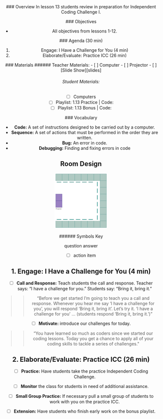 <header class='header' title='Review' subtitle='Lesson 13'/>

<notable>
<iconp src='/icons/activity.png'>### Overview</iconp>
In lesson 13 students review in preparation for Independent Coding Challenge I.

<iconp src='/icons/objectives.png'>### Objectives</iconp>
- All objectives from lessons 1-12.

<iconp src='/icons/agenda.png'>### Agenda (30 min)</iconp>

1. Engage: I Have a Challenge for You (4 min)
1. Elaborate/Evaluate: Practice ICC (26 min)

<note>
<iconp src='/icons/materials.png'>### Materials</iconp>
###### Teacher Materials:
- [ ] Computer
- [ ] Projector
- [ ] [Slide Show][slides]

###### Student Materials:
- [ ] Computers
- [ ] Playlist: 1.13 Practice | Code:
- [ ] Playlist: 1.13 Bonus | Code: 

<iconp src='/icons/vocab.png'>### Vocabulary</iconp>
- **Code:** A set of instructions designed to be carried out by a computer.
- **Sequence:** A set of actions that must be performed in the order they are written.
- **Bug:** An error in code.
- **Debugging:** Finding and fixing errors in code
</note>
<pagebreak/>

## Room Design

![room](/images/layout-online.png)

<note borderLeft='2px solid green' mt='2em'>
###### Symbols Key

<iconp ml='1.65em' type='question'>question</iconp>
<iconp ml='1.65em' type='answer'>answer</iconp>
- [ ] action item
</note>

<pagebreak/>

## 1. Engage: I Have a Challenge for You (4 min)
-  [ ] **Call and Response:** Teach students the call and response. Teacher says: “I have a challenge for you.” Students say: “Bring it, bring it.”
>>“Before we get started I’m going to teach you a call and response. Whenever you hear me say ‘I have a challenge for you’, you will respond ‘Bring it, bring it’. Let’s try it. ‘I have a challenge for you’ … (students respond ‘Bring it, bring it.’)”

- [ ] **Motivate:** introduce our challenges for today.
>>“You have learned so much as coders since we started our coding lessons. Today you get a chance to apply all of your coding skills to tackle a series of challenges."

## 2. Elaborate/Evaluate: Practice ICC (26 min)
- [ ] **Practice:** Have students take the practice Independent Coding Challenge.

- [ ] **Monitor** the class for students in need of additional assistance.

- [ ] **Small Group Practice:** If necessary pull a small group of students to work with you on the practice ICC.

- [ ] **Extension:** Have students who finish early work on the bonus playlist.
</notable>
